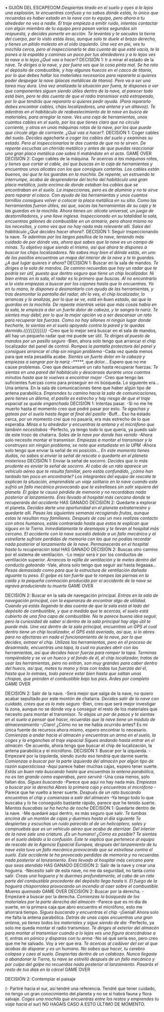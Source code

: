 •	GUIÓN DEL ESCAPEOOM
*Despiertas tirado en el suelo y oyes a lo lejos una explosión, te encuentras confuso y no sabes dónde estás, lo único que recuerdas es haber estado en la nave con tu equipo, pero ahora a tu alrededor no ves a nadie.*
*El traje empieza a emitir ruido, intentas contactar con algún miembro de tu equipo pero pasan varios segundos sin respuesta, y decides ponerte en acción.*
*Te levantas y te sacudes la tierra del cuerpo, por lo visto estás ileso, aunque solo te duele el brazo derecho, y tienes un pitido molesto en el oído izquierdo.*
*Una vez en pie, ves tu mochila cerca, pero al inspeccionarla te das cuenta de que está vacía, te la pones a la espalda y caminas un poco por tus alrededores y a lo lejos ves la nave a lo lejos ¿Qué vas a hacer?* 
DECISIÓN 1: Ir a mirar el estado de la nave.
*Te diriges a la nave, y por fuera ves que la cosa pinta mal. Se ha roto el depósito de combustible, y hay algunos huecos en el casco de titanio, por lo que debes hallar los materiales necesarios para repararla si quieres poder despegar la nave (placas metálicas de titanio). Pero va a ser una tarea muy dura.*
*Una vez analizada la situación por fuera, te dispones a ver que componentes siguen siendo útiles dentro de la nave, al parecer todo está bien, pero te das cuenta de que el radio transmisor está estropeado, por lo que tendrás que repararlo si quieres pedir ayuda. (Para repararlo debes encontrar cables, chips localizadores, una antena y un altavoz).*
*Te adentras en el habitáculo de reabastecimiento de la nave en busca de materiales, para arreglar la nave. Ves una caja de herramientas, unos cuantos cables en el suelo, por los que tienes claro que no circula corriente, y otros en unas máquinas rotas de la nave, por los que puede que circule algo de corriente. ¿Qué vas a hacer?.*
DECISIÓN 1: Coger cables del suelo.
*Decides agacharte a coger los cables del suelo y examinas su estado. Pero al inspeccionarlos te das cuenta de que no te sirven.*
*De repente escuchas un chirrido metálico y antes de que puedas reaccionar una gran placa metálica cae sobre ti matándote en el acto.*
GAME OVER
DECISIÓN 2: Coger cables de la máquina.
*Te acercas a las máquinas rotas, y tienes que cortar el cable, así que buscas en la caja de herramientas y encuentras unos alicates con los que consigues cortarlas. Los cables están buenos, así que te los guardas en la mochila.*
*De repente, un estruendo te interrumpe, acaba de desprenderse del techo del habitáculo una gran placa metálica, justo encima de donde estaban los cables que se encontraban en el suelo. La inspeccionas, pero es de aluminio y no te sirve para reparar el casco. Con ayuda de las herramientas y unos cuantos tornillos consigues volver a colocar la placa metálica en su sitio.*
*Como las herramientas fueron útiles, así que, sacas las herramientas de su caja y te las guardas en la mochila. Ahora tienes un: alicate universal, un juego de destornilladores, y una llave inglesa.*
*Inspeccionado en su totalidad la sala, encuentras galones de combustible en un armario, pero ahora mismo no los necesitas, y como ves que no hay nada más relevante allí. Sales del habitáculo ¿Qué decides hacer ahora?.*
DECISIÓN 1: Seguir inspeccionando la nave.
*Te adentras por los largos pasillos de la nave, teniendo más cuidado de por dónde vas, ahora que sabes que la nave es un campo de minas. Tu objetivo sigue siendo el mismo, así que ahora te dispones a buscar los chips localizadores. No sabes muy bien el dónde estás, en uno de los pasillos encuentras un mapa del interior de la nave y te lo guardas. ¿A qué lugar quieres ir ahora?*
DECISIÓN 1: Buscar en la sala de mandos.
*Te diriges a la sala de mandos. De camino recuerdas que hay un radar que te podría ser útil, puesto que dentro seguro que tiene un chip localizador. Ni bien entras en la sala, el radar es lo primero que buscas. Al no encontrarlo a la vista empiezas a buscar por los cajones hasta que lo encuentras. Ya en tu mano, te dispones a desmontarlo con ayuda de las herramientas, y tras desmontar la pantalla del radar, ahí lo ves, el chip localizador, lo arrancas y lo analizas, por lo que se ve, está en buen estado, así que la guardas en la mochila. De repente mientras veías que más cosas había en la sala, te empieza a dar un fuerte dolor de cabeza, y te sangra la nariz.*
*Te sientes muy débil; por lo que la mejor opción va a ser descansar un rato para recuperar las fuerzas. Como no hay sillones ni ningún lugar donde hecharte, te sientas en el suelo apoyado contra la pared y te quedas dormido.{{{{{{}}}}}}}*
-Creo que lo mejor será buscar en el sala de mandos, allí hay un pequeño radar que me puede ser útil.
*Te diriges al puesto de mandos por un pasillo seguro*
-Bien, ahora solo tengo que arrancar el chip localizador del panel de control.
*Rompes la pantalla protectora del panel y consigues arrancar el chip sin ningún problema*
-Cada vez queda menos para que esta pesadilla acabe.
*Sientes un fuerte dolor en la cabeza y empiezas a sangrar por la nariz*
-*****, que dolor... Espero que no me cause problemas. Creo que descansaré un rato hasta recuperar fuerzas.
*Te sientas en una pared del habitáculo y descansas durante unos cuantos minutos hasta que te vuelves a encontrar mejor*
-Creo que tengo las suficientes fuerzas como para proseguir en mi búsqueda. Lo siguiente era… Una antena. En la sala de comunicaciones tiene que haber algún tipo de antena parabólica.
*Emprendes tu camino hacia la sala de comunicaciones, pero tienes un dilema, el pasillo es estrecho y hay riesgo de que el traje espacial se quede enganchado*
DECISIÓN 1: Intentas pasar.
-Si no me he muerto hasta el momento creo que podré pasar por esto.
*Te agachas y gateas por el suelo hasta llegar al final del pasillo*
-Buff… Eso ha estado cerca, por un momento creí que no pasaría, era más estrecho de lo que esperaba.
*Miras a tu alrededor y encuentras la antena y el micrófono que también necesitabas*
-Perfecto, ya tengo todo lo que quería, ya puedo salir de este trozo de chatarra.
*Sales de la nave por donde has venido*
-Ahora solo necesito montar el transmisor.
*Empiezas a montar el transmisor y lo construyes sin ningún problema, se nota que estudiaste en la UPM*
-Ahora solo tengo que enviar la señal de mi posición…
*En este momento tienes dudas, no sabes si enviar la señal de rescate o quedarte en el planeta misterioso*
DECISIÓN 1: Enviar la señal de socorro.
*Decides que lo más prudente es enviar la señal de socorro. Al cabo de un rato aparece un vehículo aéreo que te resulta familiar, pero estás confundido, ¿cómo han tardado tan poco en encontrarte? Los integrantes del equipo de rescate te explican la situación, emprendiste un viaje solitario en la nave cuando esta sufrió un fallo mecánico provocando que te estrellases sin salir siquiera del planeta. El golpe te causó pérdida de memoria y no recordabas nada posterior al lanzamiento. Eres llevado al hospital más cercano donde te recuperarás del accidente*
HAS GANADO
DECISIÓN 2: Quedarte a explorar el planeta.
*Decides darte una oportunidad en el planeta extraterrestre y quedarte allí. Pasas las siguientes semanas recogiendo frutas, aunque estas te resultan muy familiares. Después de casi un mes realizas contacto con otros humanos, estás contrariado hasta que estos te explican que sigues en la Tierra. Inmediatamente te desmayas y te llevan al hospital más cercano. El accidente con la nave sucedió debido a un fallo mecánico y al estrellarte sufriste perdidas de memoria con las que no podías recordar nada posterior al lanzamiento de la nave. Permanecerás en el hospital hasta tu recuperación total*
HAS GANADO
DECISIÓN 2: Buscas otro camino por el sistema de ventilación.
-Lo mejor será ir por los conductos de ventilación superior.
*Arrancas la rejilla de ventilación y te metes dentro del conducto gateando*
-Vale, ahora solo tengo que seguir así hasta llegaaaa… 
*Pesas demasiado como para que la estructura de ventilación dañada aguante tu peso. El golpe es tan fuerte que te rompes las piernas en la caída y la pequeña conmoción producida por el accidente de la nave se agrava produciendo tu muerte*
GAME OVER

DECISIÓN 2: Buscar en la sala de navegación principal.
*Entras en la sala de navegación principal, con la esperanza de encontrar algo de utilidad. Cuando ya estás llegando te das cuenta de que la sala está al lado del depósito de combustible, y que a medida que te acercas, el suelo está cubierto de una fina capa de combustible. No te parece buena idea seguir, pero la curiosidad de saber si dentro de la sala principal hay algo útil te puede más.*
*Una vez dentro de la sala principal, encuentras un GPS el cual dentro tiene un chip localizador, el GPS está averiado, así que, si lo abres para no afectaras en nada el funcionamiento de la nave, por lo que decides, extraer el chip.*
*Utilizas las herramientas, pero en el proceso de desarmado, encuentras una tapa, la cual no puedes abrir con las herramientas, así que decides hacer fuerza para romper la tapa. Terminas rompiéndola y se ve un hueco y al fondo  de él, el chip localizador, tratas de usar las herramientas, pero no entran, son muy grandes para caber dentro del hueco, así que, metes tu mano y tiras con todas tus fuerzas del él, hasta que lo extraes, todo parece estar bien hasta que saltan unas chispas, que prenden el combustible bajo tus pies. Ardes por completo*
GAME OVER

DECISIÓN 2: Salir de la nave.
-Será mejor que salga de la nave, no quiero acabar sepultado por este montón de chatarra.
*Decides salir de la nave con cuidado, crees que es lo más seguro*
-Bien, creo que será mejor investigar la zona, aunque no se dónde voy a conseguir el resto de los materiales que necesito para montar el transmisor.
*Te alejas un par de pasos y te sientas en el suelo a pensar qué hacer, recuerdas que la nave tiene un módulo de almacenamiento*
-¡Claro! ¿Cómo no se me había ocurrido antes? Es mi única fuente de recursos ahora mismo, espero encontrar lo necesario.
*Comienzas a andar hacia el almacén y encuentras un arma en el suelo, la coges y la enganchas al traje espacial*
*Sigues andando hasta entrar en el almacén*
-De acuerdo, ahora tengo que buscar el chip de localización, la antena parabólica y el micrófono.
DECISIÓN 1: Buscar por la izquierda.
-Empezaré por la izquierda, siendo zurdo eso tendría que darme suerte.
*Comienzas a buscar por la parte izquierda del almacén por algún tipo de razón supersticiosa*
-Aquí parece haber muchas cajas, espero tener suerte. 
 *Estás un buen rato buscando hasta que encuentras la antena parabólica, no es tan grande como esperabas, pero servirá*
-Una cosa menos, solo faltan dos.
*Sigues buscando*
-Parece que aquí no hay nada más.
*Empiezas a buscar por la derecha*
*Abres la primera caja y encuentras el micrófono*
-Parece que he vuelto a tener suerte.
*Después de un rato buscando encuentras el chip y comienzas a salir del almacén*
-Ya tengo todo lo que buscaba y lo he conseguido bastante rápido, parece que he tenido suerte.
*Mientas buscabas se ha hecho de noche*
DECISIÓN 1: Quedarte dentro de la nave.
-Me quedaré aquí dentro, es más seguro que salir.
*Te tumbas encima de un montón de cajas y duermes hasta el día siguiente*
*Te despiertas y escuchas un ruido parecido al de un helicóptero, sales y compruebas que es un vehículo aéreo que acaba de aterrizar. Del interior de la nave sale una criatura. ¡Es un humano! ¿Cómo es posible? Te sientas en el suelo debido a la confusión. Este te explica que pertenece al equipo de rescate de la Agencia Espacial Europea, después del lanzamiento de tu nave esta tuvo un fallo mecánico provocando que se estrellase contra el suelo. Este accidente te ha provocado perdidas de memoria y no recuerdas nada posterior al lanzamiento. Eres llevado al hospital más cercano para que seas atendido*
HAS GANADO
DECISIÓN 2: Salir de la nave y crear una hoguera.
-Necesito salir de esta nave, no me da seguridad, no tanta como salir.
*Creas una hoguera y te duermes profundamente, al cabo de un rato parte del combustible procedente del depósito llega hasta ti. El fuego de la hoguera chisporrotea provocando un incendio al caer sobre el combustible. Mueres quemado*
GAME OVER
DECISIÓN 2: Buscar por la derecha.
-Empezaré a buscar por la derecha.
*Comienzas la búsqueda de los materiales por la parte derecha del almacén*
-Parece que es mi día de suerte, en la primera caja que abro encuentro el micrófono, esto me ahorrará tiempo.
*Sigues buscando y encuentras el chip*
-¡Genial! Ahora solo me falta la antena parabólica.
*Detrás de unas cajas encuentras una gran antena, ya tienes todos los materiales y sigue siendo de día*
-Perfecto, ya solo me queda montar el radio transmisor.
*Te diriges al exterior del almacén para montar el transmisor cuando a lo lejos ves una figura acercándose a ti, entras en pánico y disparas con tu arma*
-No sé qué sería eso, pero creo que me he salvado. Voy a ver que era.
*Te acercas al cadáver del ser al que acabas de disparar y es un humano. No sabes que hacer, tu cerebro colapsa y caes al suelo. Despiertas dentro de un calabozo. Nunca llegaste a abandonar la Tierra, tu nave se estrelló después de un fallo mecánico y por culpa del golpe no recuerdas nada posterior al lanzamiento. Pasarás el resto de tus días en la cárcel*
GAME OVER




DECISIÓN 2: Contemplar el paisaje




(- Partiré hacia el sur, así tendré una referencia. Tendré que tener cuidado, no tengo un gran conocimiento del planeta y no se si habrá fauna y flora salvaje.
*Coges una mochila que encuentras entre los restos y emprendes tu viaje hacia el sur*)
NO HAGAÍS CASO A ESTO ÚLTIMO DE MOMENTO.


